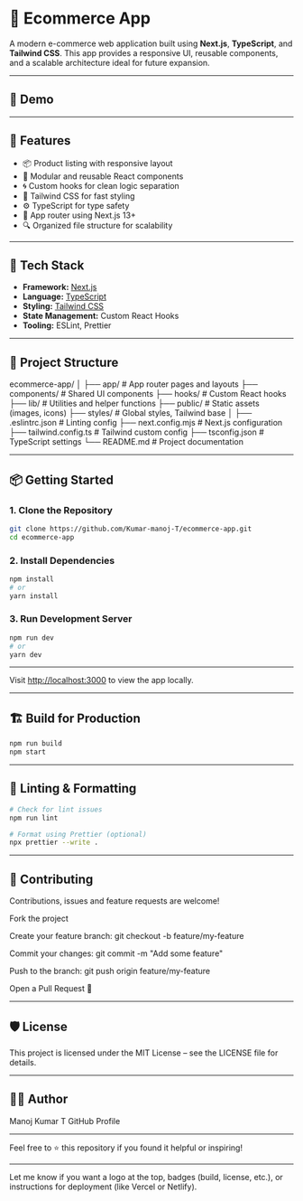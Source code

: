 # 🛒 Ecommerce App

A modern e-commerce web application built using **Next.js**, **TypeScript**, and **Tailwind CSS**. This app provides a responsive UI, reusable components, and a scalable architecture ideal for future expansion.

---

## 📸 Demo

<!-- Uncomment and add live link if available -->
<!-- [Live Demo](https://your-deployed-site.com) -->

---

## 🚀 Features

- 📦 Product listing with responsive layout
- 🧱 Modular and reusable React components
- 🌀 Custom hooks for clean logic separation
- 🎨 Tailwind CSS for fast styling
- ⚙️ TypeScript for type safety
- 📁 App router using Next.js 13+
- 🔍 Organized file structure for scalability

---

## 🧰 Tech Stack

- **Framework:** [Next.js](https://nextjs.org/)
- **Language:** [TypeScript](https://www.typescriptlang.org/)
- **Styling:** [Tailwind CSS](https://tailwindcss.com/)
- **State Management:** Custom React Hooks
- **Tooling:** ESLint, Prettier

---

## 📂 Project Structure

ecommerce-app/
│
├── app/ # App router pages and layouts
├── components/ # Shared UI components
├── hooks/ # Custom React hooks
├── lib/ # Utilities and helper functions
├── public/ # Static assets (images, icons)
├── styles/ # Global styles, Tailwind base
│
├── .eslintrc.json # Linting config
├── next.config.mjs # Next.js configuration
├── tailwind.config.ts # Tailwind custom config
├── tsconfig.json # TypeScript settings
└── README.md # Project documentation


---

## 📦 Getting Started

### 1. Clone the Repository

```bash
git clone https://github.com/Kumar-manoj-T/ecommerce-app.git
cd ecommerce-app
```

### 2. Install Dependencies
```bash
npm install
# or
yarn install
```

### 3. Run Development Server
```bash
npm run dev
# or
yarn dev
```

---

Visit [http://localhost:3000](http://localhost:3000) to view the app locally.

---

## 🏗️ Build for Production
```bash
npm run build
npm start
```

---

## 🧪 Linting & Formatting
```bash
# Check for lint issues
npm run lint

# Format using Prettier (optional)
npx prettier --write .
```

---

## 🤝 Contributing
Contributions, issues and feature requests are welcome!

Fork the project

Create your feature branch: git checkout -b feature/my-feature

Commit your changes: git commit -m "Add some feature"

Push to the branch: git push origin feature/my-feature

Open a Pull Request 🚀

---

## 🛡️ License
This project is licensed under the MIT License – see the LICENSE file for details.

----

## 🙋‍♂️ Author
Manoj Kumar T
GitHub Profile

---

Feel free to ⭐ this repository if you found it helpful or inspiring!


---

Let me know if you want a logo at the top, badges (build, license, etc.), or instructions for deployment (like Vercel or Netlify).
